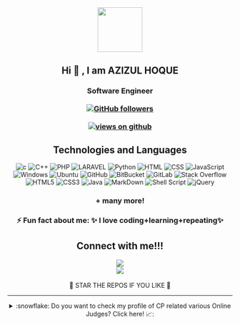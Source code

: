 <div align="center"><img align="center" a href='https://lh3.googleusercontent.com/a-/AFdZucr8_mZPbHzjjWKEdDdc8xGW-fRB_00I4DSFQIwglA=s792-p-rw-no'><img src='https://lh3.googleusercontent.com/a-/AFdZucr8_mZPbHzjjWKEdDdc8xGW-fRB_00I4DSFQIwglA=s792-p-rw-no' width='100' height='100'></a>
<h2 align="center"> Hi 👋 , I am AZIZUL HOQUE <br/></h2> 
<h3 align="center">Software Engineer<br> <br>
  <a href="https://github.com/AzizulBSc/" target="_blank">
    <img alt="GitHub followers" src="https://img.shields.io/github/followers/AzizulBSc?label=Github%20followers&style=for-the-badge">
  </a><br><br>
  <a href="https://github.com/AzizulBSc" target="_blank">
    <img src="https://komarev.com/ghpvc/?username=AzizulBSc&label=Views&color=brightgreen&style=flat-square" alt="views on github" />
  </a>
  </h3> 
      
 <h2 align="center">
Technologies and Languages </h2>


![c](https://img.shields.io/badge/C-00599C?style=flat-square&logo=c&logoColor=white)
![C++](https://img.shields.io/badge/-C++-007ACC?style=flat-square&logo=cplusplus&logoColor=white)
![PHP](https://img.shields.io/badge/PHP-777BB4?style=flat-square&logo=php&logoColor=white)
![LARAVEL](https://img.shields.io/badge/PHP-777BB4?style=flat-square&logo=php&logoColor=white)
![Python](https://img.shields.io/badge/Python-14354C?style=flat-square&logo=python&logoColor=white)
![HTML](https://img.shields.io/badge/HTML-239120?style=flat-square&logo=html5&logoColor=white)
![CSS](https://img.shields.io/badge/CSS-239120?&style=flat-square&logo=css3&logoColor=white)
![JavaScript](https://img.shields.io/badge/-JavaScript-black?style=flat-square&logo=javascript)
![Windows](https://img.shields.io/badge/Windows-0078D6?style=flat-square&logoColor=white)
![Ubuntu](https://img.shields.io/badge/Ubuntu-E95420?style=flat-square&logo=ubuntu&logoColor=white)
![GitHub](https://img.shields.io/badge/-GitHub-181717?style=flat-square&logo=github)
![BitBucket](https://img.shields.io/badge/-BitBucket-darkblue?style=flat-square&logo=bitbucket)
![GitLab](https://img.shields.io/badge/GitLab-330F63?style=flat-square&logo=gitlab&logoColor=white)
![Stack Overflow](https://img.shields.io/badge/Stack_Overflow-FE7A16?style=flat-square&logo=stack-overflow&logoColor=white)
![HTML5](https://img.shields.io/badge/HTML5-E34F26?style=flat-square&logo=html5&logoColor=white)
![CSS3](https://img.shields.io/badge/CSS3-1572B6?style=flat-square&logo=css3&logoColor=white)
![Java](https://img.shields.io/badge/-Java-007396?style=flat-square&logo=java)
![MarkDown](https://img.shields.io/badge/Markdown-000000?style=flat-square&logo=markdown&logoColor=white)
![Shell Script](https://img.shields.io/badge/Shell_Script-121011?style=flat-square&logo=gnu-bash&logoColor=white)
![jQuery](https://img.shields.io/badge/jQuery-0769AD?style=flat-square&logo=jquery&logoColor=white)

<!-- 

![Reddit](https://img.shields.io/badge/Reddit-FF4500?style=flat-square&logo=reddit&logoColor=white)
![Google Play](https://img.shields.io/badge/Google_Play-414141?style=flat-square&logo=google-play&logoColor=white)
![Youtube](https://img.shields.io/badge/YouTube-FF0000?style=flat-square&logo=youtube&logoColor=white)
![dJango](https://img.shields.io/badge/Django-092E20?style=flat-square&logo=django&logoColor=white)
![Heroku](https://img.shields.io/badge/Heroku-430098?style=flat-square&logo=heroku&logoColor=white)
![Microsoft Powerpoint](https://img.shields.io/badge/Microsoft_PowerPoint-B7472A?style=flat-square&logo=microsoft-powerpoint&logoColor=white)
![Microsoft Office](https://img.shields.io/badge/Microsoft_Office-D83B01?style=flat-square&logo=microsoft-office&logoColor=white)
![Microsoft Word](https://img.shields.io/badge/Microsoft_Word-2B579A?style=flat-square&logo=microsoft-word&logoColor=white)

![Linux Kali](https://img.shields.io/badge/Linux_Mint-87CF3E?style=flat-square&logo=linux-mint&logoColor=white)
![Android](https://img.shields.io/badge/Android-3DDC84?style=flat-square&logo=android&logoColor=white)
![WhatsApp](https://img.shields.io/badge/WhatsApp-25D366?style=flat-square&logo=whatsapp&logoColor=white)
![Telegram](https://img.shields.io/badge/Telegram-2CA5E0?style=flat-square&logo=telegram&logoColor=white)
![Gmail](https://img.shields.io/badge/Gmail-D14836?style=flat-square&logo=gmail&logoColor=white)
![Messenger](https://img.shields.io/badge/Messenger-00B2FF?style=flat-square&logo=messenger&logoColor=white)
![Zoom](https://img.shields.io/badge/Zoom-2D8CFF?style=flat-square&logo=zoom&logoColor=white)
![Facebook](https://img.shields.io/badge/Facebook-1877F2?style=flat-square&logo=facebook&logoColor=white)
![Instagram](https://img.shields.io/badge/Instagram-E4405F?style=flat-square&logo=instagram&logoColor=white)
![Twitter](https://img.shields.io/badge/Twitter-1DA1F2?style=flat-square&logo=twitter&logoColor=white)
![LinkedIn](https://img.shields.io/badge/LinkedIn-0077B5?style=flat-square&logo=linkedin&logoColor=white)
-->
<h3> + many more! </h3>
<div align="center">
  


 ### ⚡ Fun fact about me: ✨ I love coding+learning+repeating✨ 
 


<h2>Connect with me!!!</h2>
 
[<img src="https://img.shields.io/badge/linkedin-%230077B5.svg?&style=for-the-badge&logo=linkedin&logoColor=white" />](https://www.linkedin.com/in/azizulcse/)  
[<img src = "https://img.shields.io/badge/facebook-%2320A1F1.svg?&style=for-the-badge&logo=facebook&logoColor=white">](https://facebook.com/azizulhCSE)
<br> <br>
🌟 STAR THE REPOS IF YOU LIKE 🌟





</div>










---------------------------------------------------------------------------------------------------------------------------------------------------------------------------------
<details><summary> :snowflake: Do you want to check my profile of CP related various Online Judges? Click here! 📈:</summary>
<div align="center">
:star: [Codeforces](https://codeforces.com/profile/azizulh8774)<br>
:star: [URI](https://www.urionlinejudge.com.br/judge/en/profile/218822)<br>
:star: [Codechef](https://www.codechef.com/users/azizul_h)<br>
:star: [HackerRank](https://www.hackerrank.com/azizulh8774) <br>
:star: [Leetcode](https://leetcode.com/azizulh8774) <br>
:star: [UVa](http://onlinejudge.org/Azizul Hoque)<br>
<!-- :star: [Toph](https://toph.co/u/FahimFBA) <br>
:star: [HackerEarth](https://www.hackerearth.com/@md.fahim3) <br>
:star: [Dimik OJ](https://dimikoj.com/)  <br>
:star: [CodingBat](https://codingbat.com/) <br>
:star: [SPOJ](https://www.spoj.com/users/fahimfba/) <br>
:star: [LightOJ](http://lightoj.com/) <br>
:star: [Timus](https://acm.timus.ru/author.aspx?id=302862)<br>
:star: [AMT](http://orac.amt.edu.au/)<br>
:star: [CodeMarshal](https://algo.codemarshal.org/users/FahimFBA) <br> -->
<i>Many more are coming soon...</i> :clap: </div> </details>
